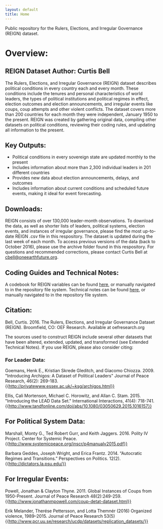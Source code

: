 ```yaml
---
layout: default
title: Home
---
```




Public repository for the Rulers, Elections, and Irregular Governance (REIGN) dataset. 

# Overview:

## REIGN Dataset Author: Curtis Bell

The Rulers, Elections, and Irregular Governance (REIGN) dataset describes political conditions in every country each and every month. These conditions include the tenures and personal characteristics of world leaders, the types of political institutions and political regimes in effect, election outcomes and election announcements, and irregular events like coups, coup attempts and other violent conflicts. The dataset covers more than 200 countries for each month they were independent, January 1950 to the present. REIGN was created by gathering original data, compiling other datasets on political conditions, reviewing their coding rules, and updating all information to the present.

## Key Outputs:
* Political conditions in every sovereign state are updated monthly to the present
* Includes information about more than 2,300 individual leaders in 201 different countries
* Provides new data about election announcements, delays, and outcomes
* Includes information about current conditions and scheduled future events, making it ideal for event forecasting.


## Downloads:

REIGN consists of over 130,000 leader-month observations. To download the data, as well as shorter lists of leaders, political systems, election events, and instances of irregular governance, please find the most up-to-date REIGN .csv file in this respository. The dataset is updated during the last week of each month. To access previous versions of the data (back to October 2016), please use the archive folder found in this respository. For questions and recommended corrections, please contact Curtis Bell at cbell@oneearthfuture.org.

## Coding Guides and Technical Notes:

A codebook for REIGN variables can be found [here](https://github.com/OEFDataScience/REIGN/blob/master/REIGN%20Data%20Variable%20Description.pdf), or manually navigated to in the repository file system. Technical notes can be found [here](https://github.com/OEFDataScience/REIGN/blob/master/REIGN%20Data%20Technical%20Notes.pdf), or manually navigated to in the repository file system.

## Citation:

Bell, Curtis. 2016. The Rulers, Elections, and Irregular Governance Dataset (REIGN). Broomfield, CO: OEF Research. Available at oefresearch.org

The sources used to construct REIGN include several other datasets that have been altered, extended, updated, and transformed (see Extended Technical Notes). If you use REIGN, please also consider citing:

### For Leader Data:

Goemans, Henk E., Kristian Skrede Gleditch, and Giacomo Chiozza. 2009. "Introducing Archigos: A Dataset of Political Leaders" Journal of Peace Research, 46(2): 269-183. {{http://privatewww.essex.ac.uk/~ksg/archigos.html}}

Ellis, Cali Mortenson, Michael C. Horowitz, and Allan C. Stam. 2015. "Introducing the LEAD Data Set." International Interactions, 41(4): 718-741. {{http://www.tandfonline.com/doi/abs/10.1080/03050629.2015.1016157}}

## For Political System Data:

Marshall, Monty G., Ted Robert Gurr, and Keith Jaggers. 2016. Polity IV Project. Center for Systemic Peace. {{http://www.systemicpeace.org/inscr/p4manualv2015.pdf}}

Barbara Geddes, Joseph Wright, and Erica Frantz. 2014. “Autocratic Regimes and Transitions.” Perspectives on Politics. 12(2).{{http://dictators.la.psu.edu/}}

## For Irregular Events:

Powell, Jonathan & Clayton Thyne. 2011. Global Instances of Coups from 1950-Present. Journal of Peace Research 48(2):249-259.{{http://www.jonathanmpowell.com/coup-detat-dataset.html}}

Erik Melander, Therése Pettersson, and Lotta Themnér (2016) Organized violence, 1989–2015. Journal of Peace Research 53(5) {{http://www.pcr.uu.se/research/ucdp/datasets/replication_datasets/}}